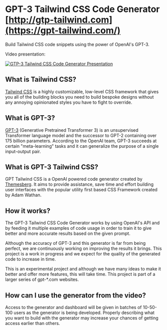 # GPT-3 Tailwind CSS Code Generator [http://gtp-tailwind.com](https://gpt-tailwind.com/)

Build Tailwind CSS code snippets using the power of OpenAI's GPT-3.

Video presentation:

[![GTP-3 Tailwind CSS Code Generator Presentation](https://img.youtube.com/vi/QGlDuy67ROA/0.jpg)](https://www.youtube.com/watch?v=QGlDuy67ROA)

## What is Tailwind CSS?

[Tailwind CSS](https://tailwindcss.com/) is a highly customizable, low-level CSS framework that gives you all of the building blocks you need to build bespoke designs without any annoying opinionated styles you have to fight to override.

## What is GPT-3?

[GPT-3](https://openai.com/about/) (Generative Pretrained Transformer 3) is an unsupervised Transformer language model and the successor to GPT-2 containing over 175 billion parameters. According to the OpenAI team, GPT-3 succeeds at certain "meta-learning" tasks and it can generalize the purpose of a single input-output pair.

## What is GPT-3 Tailwind CSS?

GPT Tailwind CSS is a OpenAI powered code generator created by [Themesberg](https://themesberg.com). It aims to provide assistance, save time and effort building user interfaces with the popular utility first based CSS Framework created by Adam Wathan.

## How it works?

The GPT-3 Tailwind CSS Code Generator works by using OpenAI's API and by feeding it multiple examples of code usage in order to train it to give better and more accurate results based on the given prompt.

Although the accuracy of GPT-3 and this generator is far from being perfect, we are continuously working on improving the results it brings. This project is a work in progress and we expect for the quality of the generated code to increase in time.

This is an experimental project and although we have many ideas to make it better and offer more features, this will take time. This project is part of a larger series of gpt-*.com websites.

## How can I use the generator from the video?

Access to the generator and dashboard will be given in batches of 10-50-100 users as the generator is being developed. Properly describing what you want to build with the generator may increase your chances of getting access earlier than others.
